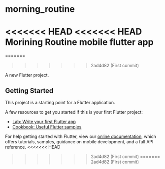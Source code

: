 # morning_routine
<<<<<<< HEAD
<<<<<<< HEAD
Morining Routine mobile flutter app
=======
=======
>>>>>>> 2ad4d82 (First commit)

A new Flutter project.

## Getting Started

This project is a starting point for a Flutter application.

A few resources to get you started if this is your first Flutter project:

- [Lab: Write your first Flutter app](https://flutter.dev/docs/get-started/codelab)
- [Cookbook: Useful Flutter samples](https://flutter.dev/docs/cookbook)

For help getting started with Flutter, view our
[online documentation](https://flutter.dev/docs), which offers tutorials,
samples, guidance on mobile development, and a full API reference.
<<<<<<< HEAD
>>>>>>> 2ad4d82 (First commit)
=======
>>>>>>> 2ad4d82 (First commit)

